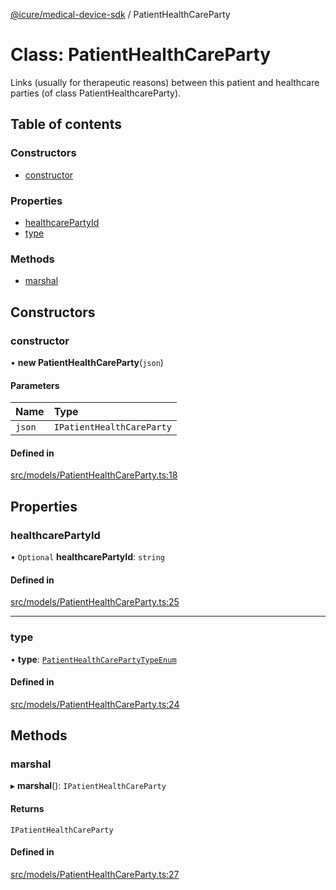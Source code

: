 [@icure/medical-device-sdk](../modules) / PatientHealthCareParty

# Class: PatientHealthCareParty

Links (usually for therapeutic reasons) between this patient and healthcare parties (of class PatientHealthcareParty).

## Table of contents

### Constructors

- [constructor](PatientHealthCareParty#constructor)

### Properties

- [healthcarePartyId](PatientHealthCareParty#healthcarepartyid)
- [type](PatientHealthCareParty#type)

### Methods

- [marshal](PatientHealthCareParty#marshal)

## Constructors

### constructor

• **new PatientHealthCareParty**(`json`)

#### Parameters

| Name | Type |
| :------ | :------ |
| `json` | `IPatientHealthCareParty` |

#### Defined in

[src/models/PatientHealthCareParty.ts:18](https://github.com/icure/icure-medical-device-js-sdk/blob/a61f48e/src/models/PatientHealthCareParty.ts#L18)

## Properties

### healthcarePartyId

• `Optional` **healthcarePartyId**: `string`

#### Defined in

[src/models/PatientHealthCareParty.ts:25](https://github.com/icure/icure-medical-device-js-sdk/blob/a61f48e/src/models/PatientHealthCareParty.ts#L25)

___

### type

• **type**: [`PatientHealthCarePartyTypeEnum`](../modules#patienthealthcarepartytypeenum)

#### Defined in

[src/models/PatientHealthCareParty.ts:24](https://github.com/icure/icure-medical-device-js-sdk/blob/a61f48e/src/models/PatientHealthCareParty.ts#L24)

## Methods

### marshal

▸ **marshal**(): `IPatientHealthCareParty`

#### Returns

`IPatientHealthCareParty`

#### Defined in

[src/models/PatientHealthCareParty.ts:27](https://github.com/icure/icure-medical-device-js-sdk/blob/a61f48e/src/models/PatientHealthCareParty.ts#L27)
